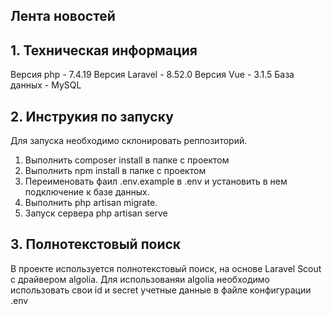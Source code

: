 ## Лента новостей

## 1. Техническая информация
Версия php - 7.4.19
Версия Laravel - 8.52.0
Версия Vue - 3.1.5
База данных - MySQL

## 2. Инструкия по запуску
Для запуска необходимо склонировать реппозиторий.
1. Выполнить composer install в папке с проектом
2. Выполнить npm install в папке с проектом
3. Переименовать фаил .env.example в .env  и установить в нем подключение к базе данных.
4. Выполнить php artisan migrate.
5. Запуск сервера php artisan serve

## 3. Полнотекстовый поиск
В проекте используется полнотекстовый поиск, на основе Laravel Scout с драйвером algolia.
Для использованяи algolia необходимо использовать свои id и secret учетные данные в файле конфигурации .env




